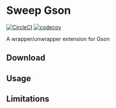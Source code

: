 # Sweep Gson 
[![CircleCI](https://circleci.com/gh/SaeedMasoumi/sweep-gson.svg?style=svg)](https://circleci.com/gh/SaeedMasoumi/sweep-gson) [![codecov](https://codecov.io/gh/SaeedMasoumi/sweep-gson/branch/master/graph/badge.svg)](https://codecov.io/gh/SaeedMasoumi/sweep-gson)

A wrapper/unwrapper extension for Gson

## Download

## Usage

## Limitations
